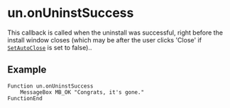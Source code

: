 # un.onUninstSuccess

This callback is called when the uninstall was successful, right before the install window closes (which may be after the user clicks 'Close' if [`SetAutoClose`][1] is set to false)..

## Example

    Function un.onUninstSuccess
        MessageBox MB_OK "Congrats, it's gone."
    FunctionEnd

[1]: ../Reference/SetAutoClose.md